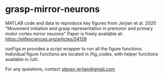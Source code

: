 # grasp-mirror-neurons
MATLAB code and data to reproduce key figures from Jerjian et al. 2020 "Movement initiation and grasp representation in premotor and primary motor cortex mirror neurons"
Paper is freely available at: https://elifesciences.org/articles/54139

runFigs.m provides a script wrapper to run all the figure functions.
Individual figure functions are located in /fig_codes, with helper functions available in /util.

For any questions, contact steven.jerjian@gmail.com

